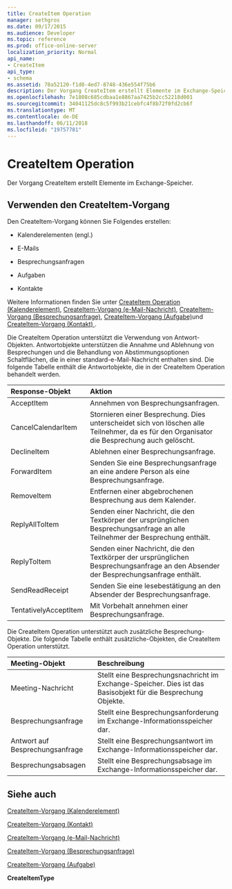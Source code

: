 ```yaml
---
title: CreateItem Operation
manager: sethgros
ms.date: 09/17/2015
ms.audience: Developer
ms.topic: reference
ms.prod: office-online-server
localization_priority: Normal
api_name:
- CreateItem
api_type:
- schema
ms.assetid: 78a52120-f1d0-4ed7-8748-436e554f75b6
description: Der Vorgang CreateItem erstellt Elemente im Exchange-Speicher.
ms.openlocfilehash: 7e1808c685cdbaa1e8867aa7425b2cc52218d001
ms.sourcegitcommit: 34041125dc8c5f993b21cebfc4f8b72f0fd2cb6f
ms.translationtype: MT
ms.contentlocale: de-DE
ms.lasthandoff: 06/11/2018
ms.locfileid: "19757781"
---
```

# <a name="createitem-operation"></a>CreateItem Operation

Der Vorgang CreateItem erstellt Elemente im Exchange-Speicher.
  
## <a name="using-the-createitem-operation"></a>Verwenden den CreateItem-Vorgang

Den CreateItem-Vorgang können Sie Folgendes erstellen:
  
- Kalenderelementen (engl.)
    
- E-Mails
    
- Besprechungsanfragen
    
- Aufgaben
    
- Kontakte
    
Weitere Informationen finden Sie unter [CreateItem Operation (Kalenderelement)](createitem-operation-calendar-item.md), [CreateItem-Vorgang (e-Mail-Nachricht)](createitem-operation-email-message.md), [CreateItem-Vorgang (Besprechungsanfrage)](createitem-operation-meeting-request.md), [CreateItem-Vorgang (Aufgabe)](createitem-operation-task.md)und [CreateItem-Vorgang (Kontakt) ](createitem-operation-contact.md).
  
Die CreateItem Operation unterstützt die Verwendung von Antwort-Objekten. Antwortobjekte unterstützen die Annahme und Ablehnung von Besprechungen und die Behandlung von Abstimmungsoptionen Schaltflächen, die in einer standard-e-Mail-Nachricht enthalten sind. Die folgende Tabelle enthält die Antwortobjekte, die in der CreateItem Operation behandelt werden.
  
|**Response-Objekt**|**Aktion**|
|:-----|:-----|
|AcceptItem  <br/> |Annehmen von Besprechungsanfragen.  <br/> |
|CancelCalendarItem  <br/> |Stornieren einer Besprechung. Dies unterscheidet sich von löschen alle Teilnehmer, da es für den Organisator die Besprechung auch gelöscht.  <br/> |
|DeclineItem  <br/> |Ablehnen einer Besprechungsanfrage.  <br/> |
|ForwardItem  <br/> |Senden Sie eine Besprechungsanfrage an eine andere Person als eine Besprechungsanfrage.  <br/> |
|RemoveItem  <br/> |Entfernen einer abgebrochenen Besprechung aus dem Kalender.  <br/> |
|ReplyAllToItem  <br/> |Senden einer Nachricht, die den Textkörper der ursprünglichen Besprechungsanfrage an alle Teilnehmer der Besprechung enthält.  <br/> |
|ReplyToItem  <br/> |Senden einer Nachricht, die den Textkörper der ursprünglichen Besprechungsanfrage an den Absender der Besprechungsanfrage enthält.  <br/> |
|SendReadReceipt  <br/> |Senden Sie eine lesebestätigung an den Absender der Besprechungsanfrage.  <br/> |
|TentativelyAcceptItem  <br/> |Mit Vorbehalt annehmen einer Besprechungsanfrage.  <br/> |
   
Die CreateItem Operation unterstützt auch zusätzliche Besprechung-Objekte. Die folgende Tabelle enthält zusätzliche-Objekten, die CreateItem Operation unterstützt.
  
|**Meeting-Objekt**|**Beschreibung**|
|:-----|:-----|
|Meeting-Nachricht  <br/> |Stellt eine Besprechungsnachricht im Exchange-Speicher. Dies ist das Basisobjekt für die Besprechung Objekte.  <br/> |
|Besprechungsanfrage  <br/> |Stellt eine Besprechungsanforderung im Exchange-Informationsspeicher dar.  <br/> |
|Antwort auf Besprechungsanfrage  <br/> |Stellt eine Besprechungsantwort im Exchange-Informationsspeicher dar.  <br/> |
|Besprechungsabsagen  <br/> |Stellt eine Besprechungsabsage im Exchange-Informationsspeicher dar.  <br/> |
   
## <a name="see-also"></a>Siehe auch



[CreateItem-Vorgang (Kalenderelement)](createitem-operation-calendar-item.md)
  
[CreateItem-Vorgang (Kontakt)](createitem-operation-contact.md)
  
[CreateItem-Vorgang (e-Mail-Nachricht)](createitem-operation-email-message.md)
  
[CreateItem-Vorgang (Besprechungsanfrage)](createitem-operation-meeting-request.md)
  
[CreateItem-Vorgang (Aufgabe)](createitem-operation-task.md)
  
 **CreateItemType**

